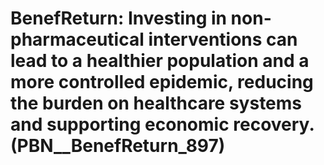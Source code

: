 # BenefReturn: __Investing in non-pharmaceutical interventions can lead to a healthier population and a more controlled epidemic, reducing the burden on healthcare systems and supporting economic recovery.__ (PBN__BenefReturn_897)


